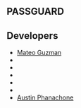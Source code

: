 ## PASSGUARD 

## Developers 

* [Mateo Guzman](https://github.com/mateoguzv)
*
*
*
*
*
* [Austin Phanachone](https://github.com/aphanachone)



